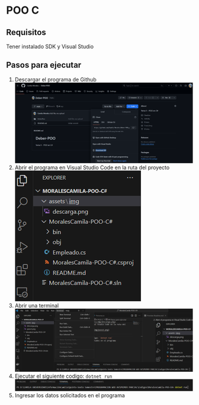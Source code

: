 # POO C

## Requisitos

Tener instalado SDK y Visual Studio

## Pasos para ejecutar

1. Descargar el programa de Github
 ![descarga_github](./assets/img/descarga.png)
2. Abrir el programa en Visual Studio Code en la ruta del proyecto
 ![abrir_github](./assets/img/paso2.png)
3. Abrir una terminal
 ![abrir_terminal](./assets/img/paso3.png)
4. Ejecutar el siguiente codigo: `dotnet run`
 ![comando](./assets/img/paso4.png)
5. Ingresar los datos solicitados en el programa
